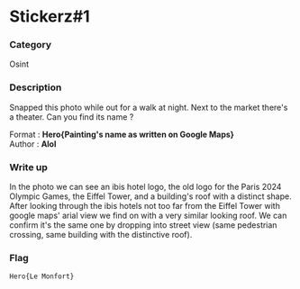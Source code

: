 # Stickerz#1

### Category

Osint

### Description

Snapped this photo while out for a walk at night. Next to the market there's a theater. Can you find its name ?

Format : **Hero{Painting's name as written on Google Maps}**<br>
Author : **Alol**

### Write up

In the photo we can see an ibis hotel logo, the old logo for the Paris 2024 Olympic Games, the Eiffel Tower, and a building's roof with a distinct shape.
After looking through the ibis hotels not too far from the Eiffel Tower with google maps' arial view we find on with a very similar looking roof.
We can confirm it's the same one by dropping into street view (same pedestrian crossing, same building with the distinctive roof).

### Flag

`Hero{Le Monfort}`